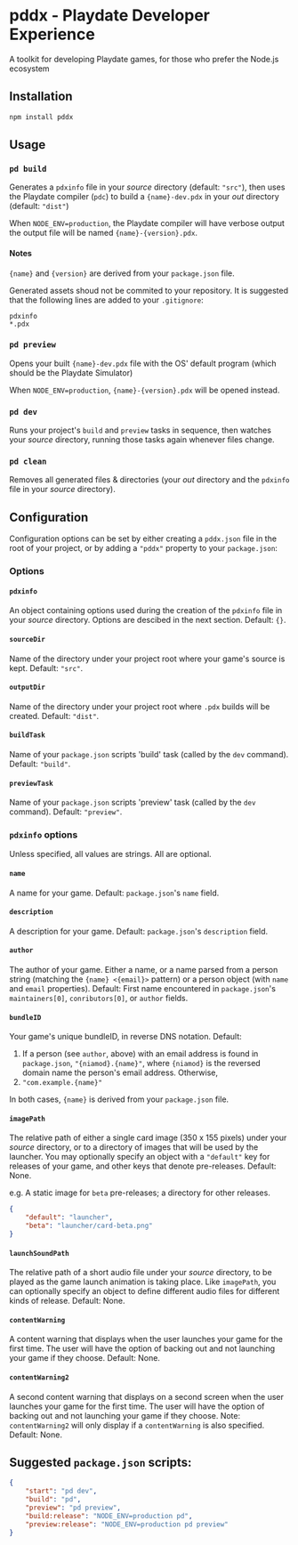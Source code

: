 # pddx - Playdate Developer Experience

A toolkit for developing Playdate games, for those who prefer the Node.js ecosystem

## Installation

```sh
npm install pddx
```

## Usage

### `pd build`

Generates a `pdxinfo` file in your _source_ directory (default: `"src"`), then uses the Playdate compiler (`pdc`) to build a `{name}-dev.pdx` in your _out_ directory (default: `"dist"`)

When `NODE_ENV=production`, the Playdate compiler will have verbose output the output file will be named `{name}-{version}.pdx`.

#### Notes

`{name}` and `{version}` are derived from your `package.json` file.

Generated assets shoud not be commited to your repository. It is suggested that the following lines are added to your `.gitignore`:

```
pdxinfo
*.pdx
```

### `pd preview`

Opens your built `{name}-dev.pdx` file with the OS' default program (which should be the Playdate Simulator)

When `NODE_ENV=production`, `{name}-{version}.pdx` will be opened instead.

### `pd dev`

Runs your project's `build` and `preview` tasks in sequence, then watches your _source_ directory, running those tasks again whenever files change.

### `pd clean`

Removes all generated files & directories (your _out_ directory and the `pdxinfo` file in your _source_ directory).

## Configuration

Configuration options can be set by either creating a `pddx.json` file in the root of your project, or by adding a `"pddx"` property to your `package.json`:

### Options

#### `pdxinfo`

An object containing options used during the creation of the `pdxinfo` file in your _source_ directory. Options are descibed in the next section. Default: `{}`.

#### `sourceDir`

Name of the directory under your project root where your game's source is kept. Default: `"src"`.

#### `outputDir`

Name of the directory under your project root where `.pdx` builds will be created. Default: `"dist"`.

#### `buildTask`

Name of your `package.json` scripts 'build' task (called by the `dev` command). Default: `"build"`.

#### `previewTask`

Name of your `package.json` scripts 'preview' task (called by the `dev` command). Default: `"preview"`.

### `pdxinfo` options

Unless specified, all values are strings. All are optional.

#### `name`

A name for your game. Default: `package.json`'s `name` field.

#### `description`

A description for your game. Default: `package.json`'s `description` field.

#### `author`

The author of your game. Either a name, or a name parsed from a person string (matching the `{name} <{email}>` pattern) or a person object (with `name` and `email` properties). Default: First name encountered in `package.json`'s `maintainers[0]`, `conributors[0]`, or `author` fields.

#### `bundleID`

Your game's unique bundleID, in reverse DNS notation. Default:

1. If a person (see `author`, above) with an email address is found in `package.json`, `"{niamod}.{name}"`, where `{niamod}` is the reversed domain name the person's email address. Otherwise,
2. `"com.example.{name}"`

In both cases, `{name}` is derived from your `package.json` file.

#### `imagePath`

The relative path of either a single card image (350 x 155 pixels) under your _source_ directory, or to a directory of images that will be used by the launcher. You may optionally specify an object with a `"default"` key for releases of your game, and other keys that denote pre-releases. Default: None.

e.g. A static image for `beta` pre-releases; a directory for other releases.

```json
{
	"default": "launcher",
	"beta": "launcher/card-beta.png"
}
```

#### `launchSoundPath`

The relative path of a short audio file under your _source_ directory, to be played as the game launch animation is taking place. Like `imagePath`, you can optionally specify an object to define different audio files for different kinds of release. Default: None.

#### `contentWarning`

A content warning that displays when the user launches your game for the first time. The user will have the option of backing out and not launching your game if they choose. Default: None.

#### `contentWarning2`

A second content warning that displays on a second screen when the user launches your game for the first time. The user will have the option of backing out and not launching your game if they choose. Note: `contentWarning2` will only display if a `contentWarning` is also specified. Default: None.

## Suggested `package.json` scripts:

```json
{
	"start": "pd dev",
	"build": "pd",
	"preview": "pd preview",
	"build:release": "NODE_ENV=production pd",
	"preview:release": "NODE_ENV=production pd preview"
}
```
